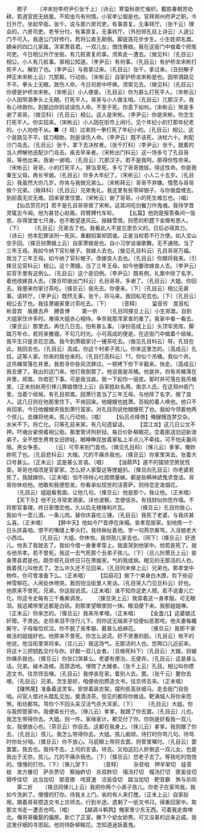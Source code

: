<!-- { "loadSidebar": true } -->
　　楔子
　　〔冲末扮李府尹引张千上〕〔诗云〕寒蛩秋夜忙催织。戴胜春朝苦劝耕。若道官民无统属。不知虫鸟有何情。小官李公弼是也。官拜郑州府尹之职。今日升厅。坐起早衙。张千。说与那六房司吏。有事禀复。无事转厅。〔张千云〕理会的。六房司吏。老爷分付。有事禀复。无事转厅。〔外扮郑孔目上诗云〕人道公门不可入。我道公门好修行。若将公直无颠倒。脚底莲花步步生。小生姓郑名嵩。嫡亲的四口儿家属。浑家萧县君。一双儿女。僧住赛娘。我在这衙门中做着个把笔司吏。今日相公升厅坐衙。有几桩禀复的事。须索走一遭去。〔做见科〕〔孔目云〕相公。小人有几桩事。禀相公知道。〔李尹云〕有何事。〔孔目云〕有护桥龙宋彬打死平人。解到了也。〔李尹云〕与我拿过来。〔孔目云〕张千。拿过来。〔丑扮解子押正末宋彬上云〕兀那厮。行动些。〔宋彬云〕自家护桥龙宋彬是也。因带酒路见不平。拳头上无眼。致伤人命。今日司房中呼唤。须索见去。〔做见科〕〔孔目云〕你便是护桥龙宋彬。〔宋彬云〕小人便是。〔孔目云〕你为甚么打死平人。〔宋彬云〕小人因带酒拳头上无眼。打死平人。哥哥与小人做主咱。〔孔目云〕兀那汉子。我有心待救你。到那边你则说误伤人命。不至于死。你意下如何。〔宋彬云〕煞是多谢了哥哥。〔做见科〕〔孔目云〕相公。这人是宋彬。〔李尹云〕你是宋彬。你怎生打死平人。你实招来。〔宋彬云〕小人因在街市上闲行。见个年纪小的打那年纪老的。小人劝他不从。■〈扌班〉过来则一拳打死了年纪小的。〔孔目云〕相公。这个是路见不平。拔刀相助。则是误伤人命。〔李尹云〕既不该死。决杖六十。刺配沙门岛去。〔孔目云〕张千。拿下去决杖者。〔张千打科〕〔李尹云〕张千。就着的当人押解他迭配沙门岛去。疾去早来者。〔宋彬出门科云〕这一场多亏了孔目哥哥。等他出来。我谢一谢咱。〔孔目云〕兀那汉子。若不是我呵。那得你性命来。〔宋彬云〕哥哥。小的打死平人。罪当至死。多亏了哥哥救拔。得这性命。你是我重生父母。再长爷娘。〔孔目云〕你多大年纪了。〔宋彬云〕小人二十五岁。〔孔目云〕我虽然大你几岁。你肯与我做兄弟么。〔宋彬拜云〕哥哥不弃嫌。情愿与哥哥做个兄弟。〔做拜科〕〔孔目云〕兄弟免礼。我这里有些零碎银子。与你做盘缠去。到前面无灾无难。回来家里住罢。〔宋彬云〕谢了哥哥。小的死生难忘也。〔唱〕
　　【仙吕赏花时】若不是孔目哥哥救了宋彬。这其间吃剑餐刀作鬼魂。我待学晋灵辄古今闻。他为甚甘心赵盾。将臂膊代车轮。
　　【幺篇】他则是报答桑间一饭恩。存得堂堂七尺身。也不敢望遂风云。报雠雪恨。则愿的积趱下金赠有恩人。〔下〕
　　〔孔目云〕兄弟去了也。我看此人不是忘恩负义的。日后必得其力。〔诗云〕他本犯罪该刑一死灰。重翻招案却因谁。正是当权若不行方便。如入宝山空手回。〔搽旦扮萧娥上云〕自家萧娥是也。自小习学谈谐歌舞。无不通晓。当了三年王母。我如今纳下官衫帔子。我嫁人去也。〔做见孔目科云〕孔目哥哥万福。我当了三年王母。如今纳了官衫帔子。改嫁良人去也。〔孔目云〕你跟将我来。〔引搽旦见官科云〕相公。这个萧娥。当了三年王母。如今他要改嫁良人去。〔李尹云〕前官手里有这例么。〔孔目云〕这个是旧例。〔李尹云〕既有例。礼案中除了名字。着他改嫁良人去。〔搽旦叩谢出门科云〕孔目哥哥。多谢了。〔孔目云〕大姐。你回去。我便来你家讨茶吃。〔搽旦云〕我先去。你便来。〔下〕〔孔目云〕相公无甚事。请转厅。〔李尹云〕既然无事。张千。将马来。我回私宅去也。〔下〕〔孔目云〕相公去了也。我往萧娥家里讨茶吃去。〔下〕
　　〔音释〕
　　蛩音穷　嵩音松　彬音宾　盾豚去声　膊音博
　　第一折
　　〔孔目同搽旦上云〕小生郑嵩。自到大姐家住许多时。难得大姐赤心相待。争奈我那浑家害的重了。我家中看一看去。〔搽旦云〕那里去。再住几日去。怕有甚么事。〔凈扮高成上云〕头顶军资库。脚踏万年仓。若将来撒镘。不勾几时光。小可高成的便是。在这衙门中做着个祗候。我平生只是贪花恋酒。我今到萧娥家讨一锺茶吃去。〔做见孔目科云〕呀。孔目在此。我回去也。〔孔目云〕高成。你这个村弟子孩儿。你来这里怎的。〔高成云〕孔目。这等人家。你来的我也来的。〔孔目打高科云〕??。你似个吊桶。我似个井。这吊桶常落在井里。我若寻你些风流罪过。一顿拷下你下半截来。快走。〔高成云〕我去便了。我出的这门来。他打我倒罢了。他说我是吊桶。他是井。则有吊桶落在井里。郑嵩。你若犯下事。可是我当直。我一下起你一层皮。那时井可落在我吊桶里。〔正末扮赵用引倈儿赛娘僧住上云〕自家姓赵名用。南京人氏。在这郑州衙门里。当着个祗候。有孔目郑嵩。因萧行首当了三年王母。与他除了名字。做了良人。这几日则在他那里住下。不肯回来。他嫂嫂也姓萧。百般的着人唤他。他只不肯回家。今日他嫂嫂央我到萧行首家。对孔目则说他嫂嫂死了也。我如今领着他两个孩儿。去赚将他来。孩儿行动些。〔唱〕
　　【仙吕点绛唇】俺嫂嫂连梦交杂。水米不下。将亡化。只等孔目来家。有几句遗留话。
　　【混江龙】这几日公文不押。吓魂台紧傍着相公衙。那里管详刑折狱。每日价卧柳眠花。恋着那送旧迎新泼弟子。全不想生男育女旧娇娃。眼睁睁现放着家私上半点儿不牵挂。可不怕夫妻间阻。男女争差。
　　〔云〕可早来到门首也。〔做见孔目科〕〔倈儿云〕爹爹。俺妳妳死了也。〔孔目悲科云〕大嫂。兀的不痛杀我也。〔搽旦云〕你家里哭去。张着大口号甚么。〔正末云〕这是甚么言语。〔唱〕
　　【油葫芦】道不的猿锁空房犹性耍。哥哥也咱须是官宦家。怎么好人家娶这等搅蛆扒。〔搽旦向孔目云〕你老婆若死了。我就嫁你。〔正末唱〕怕不待倾心吐胆商量嫁。都是些瞒神諕鬼求食话。哥哥你休劝他。他敢和我便怒发。你看承似现世的活菩萨。则待恋定泼烟花。
　　〔孔目云〕姐姐看我面。让他几句。〔搽旦云〕他是那个。我让他。〔正末唱〕
　　【天下乐】他不比寻常卖酒家。详也波察。怎便信杀。有钱财似你恁作塌。不将那官事理。终日家偎恋他。久以后无根椽和片瓦。
　　〔搽旦云〕孔目你放心。我如今一壶儿酒。一条儿肉。替你庆喜吃三锺。〔孔目云〕我死了老婆。与我庆甚么喜。〔正末唱〕
　　【醉中天】他如今尸首停在床榻。丧孝现居家。刬地拣一个日头庆喜咱。恨不的嘴缝上拳头打。我待揪扯着他。学一句燕京厮骂。入没娘老大小西瓜。
　　〔孔目云〕大姐。你休恠。我领孩儿家去也。〔同下〕〔搽旦云〕好道儿。他丢了我就去了。我如今借一身重孝穿上。我直哭到他家中。他若是死了。就与他吊孝。若不曾死。我这一去气死那个丑弟子孩儿。〔下〕〔旦儿扮萧氏上云〕妾身萧县君是也。颇奈郑孔目终日只在萧娥家。气的我成病。眼见的无那活的人也。我着孩儿叫他去了。怎么许久还不见回来。〔孔目同末倈上云〕兄弟也。那孝堂中物件。你可曾准备下么。〔正末唱〕
　　【后庭花】做下个束身白木匣。剪下些迎神雪柳花。人闹处休啼哭。我则怕当街里人笑话。〔孔目哭入门见旦科云〕好也。他原来不曾死。兄弟。你这般说谎。〔正末唱〕谁不知你这吏人猾。若不说妻儿亡化。你这令史每有三千番厮调发。
　　〔搽旦哭上云〕我穿着这一身孝服。可无眼泪。我这裙带里这都是白矾。到那里望眼里则一抹。眼泪便下来。我那姐姐嚛。〔正末云〕你来怎的。〔搽旦云〕我来吊孝哩。〔正末唱〕
　　【金盏儿】这婆娘忒奸猾。不贤达。走将来泪不住行儿下。则你这无端弟子恰便似恶那咤。他夫妻每纔厮守。子母每恰欢洽。你不脱了丧孝服。戴甚么纸麻花。
　　〔搽旦云〕我那干家做活的姐姐好也。他原来不曾死。你怎么说谎。好不贤惠的脸。〔孔目云〕恠不的他说。他当街里哭将来。〔旦儿云〕我这场气。无那活的人也。您两口儿近前来。将这十三把钥匙交付与你。好觑一双儿女者。〔旦做死科下〕〔孔目云〕大嫂。则被你痛杀我也。〔搽旦云〕你张口哭甚么。老婆有便治。无便弃。〔孔目云〕这是甚么话。兄弟。破木造棺。高原选地。埋殡了大嫂者。〔张千上云〕孔目。相公叫你攒造文书。往京师去哩。〔孔目云〕我停丧在家。着别人去。罢。〔张千云〕要你去哩。〔孔目云〕兄弟。怎生是好。咱便收拾攒造文书。往京师去来。〔正末唱〕
　　【赚煞尾】准备着送灵车。安排着装衣架。摆列些高驮细马。走去衙门自告咱。问官人借对头踏乱交加。奠酒浇茶。但见的都将你做话。靶满城人将你来怨煞。街坊都骂。骂你个不回头呆汉活气杀大浑家。〔下〕
　　〔孔目云〕大姐。你与我照管家中。我便索长行也。〔倈儿云〕爹爹。我跟了你去罢。〔孔目云〕儿也。我怎生带得你去。大姐。则一件。家缘家计。都交付了你。你则是好看我一双儿女。我便放心也。〔茶旦云〕你自去。这都在我身上。〔倈儿云〕爹爹。我则跟了你去。〔孔目云〕孩儿。我怎么带得你去。大姐。孩儿痴顽。待打时你骂几句。待骂时你处分咱。〔搽旦云〕你不放心。马屁眼上带将去罢。则管里嘱付。〔孔目云〕罢罢罢。我去也。我待不去。上司的言语。待去。又怕这妇人折倒这一双儿女。也是我出于无奈。孩儿。兀的不痛杀我也。〔下〕〔搽旦云〕您老子去了。等我吃的饱饱的。慢慢的打你。〔下〕〔倈儿哭下〕
　　〔音释〕
　　杂音咱　押羊架切　娃音蛙　发方雅切　萨杀贾切　察抽鲊切　杀双鲊切　塌汤打切　榻汤打切　匣奚佳切　猾呼佳切　达当加切　那音挪　咤音渣　洽奚佳切　踏当加切　靶音霸　煞与杀同
　　第二折
　　〔搽旦同倈儿上云〕我把你两个小弟子孩儿。你老子在家骂我。我如今洗剥了。慢慢的打你。待我关上门。省的有人来打搅。〔正末上云〕自家赵用。跟着哥哥攒造文书上京师去。行到半途。遗剩了一纸文书只。得重回家中。取那文书走一遭去也呵。〔唱〕
　　【越调斗鹌鹑】俺家里少东无西。可着我走南嘹北。俺哥哥纔娶的偏房。新亡了正室。撇下个幼女娇男。可又没甚的远亲近戚。我这里仔细的寻思起。他则待卧柳眠花。怎知道迷妖着鬼。
